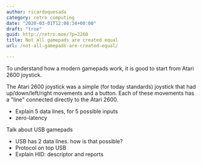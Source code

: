```yaml
---
author: ricardoquesada
category: retro computing
date: "2020-03-01T12:08:34+00:00"
draft: "true"
guid: http://retro.moe/?p=2260
title: Not all gamepads are created equal
url: /not-all-gamepads-are-created-equal/

---
```


To understand how a modern gamepads work, it is good to start from Atari 2600
joystick.

The Atari 2600 joystick was a simple (for today standards) joystick that had
up/down/left/right movements and a button. Each of these movements has a "line"
connected directly to the Atari 2600.

- Explain 5 data lines, for 5 possible inputs
- zero-latency

Talk about USB gamepads

- USB has 2 data lines. how is that possible?
- Protocol on top USB
- Explain HID: descriptor and reports
